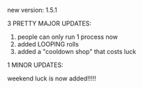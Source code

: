 new version:
1.5.1

3 PRETTY MAJOR UPDATES: 

1) people can only run 1 process now
2) added LOOPING rolls
3) added a "cooldown shop" that costs luck

1 MINOR UPDATES:

weekend luck is now added!!!!!
